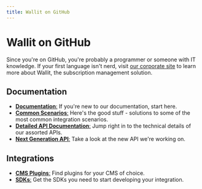 ```yaml
---
title: Wallit on GitHub
---
```

# Wallit on GitHub

Since you're on GitHub, you're probably a programmer or someone with IT knowledge. If your first language isn't nerd, visit [our corporate site](https://wallit.io) to learn more about Wallit, the subscription management solution.

<div class="row">
  <div class="col m12 l6">
    <h2>Documentation</h2>
    <ul>
      <li class="flow-text"><a href="/documentation-home"><strong>Documentation</strong>:</a> If you're new to our documentation, start here.</li>
      <li class="flow-text"><a href="common-scenarios"><strong>Common Scenarios</strong>:</a> Here's the good stuff - solutions to some of the most common integration scenarios.</li>
      <li class="flow-text"><a href="/api"><strong>Detailed API Documentation</strong>:</a> Jump right in to the technical details of our assorted APIs.</li>
      <li class="flow-text"><a href="https://api.wallit.io/swagger/ui/index#/"><strong>Next Generation API</strong>:</a> Take a look at the new API we're working on.</li>
    </ul>
  </div>
  <div class="col m12 l6">
    <h2>Integrations</h2>
    <ul>
      <li class="flow-text"><a href="/cms-plugins"><strong>CMS Plugins</strong>:</a> Find plugins for your CMS of choice.</li>
      <li class="flow-text"><a href="/sdks"><strong>SDKs</strong>:</a> Get the SDKs you need to start developing your integration.</li>
    </ul>
  </div>
</div>

